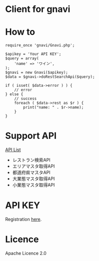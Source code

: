 # Client for gnavi

# How to

    require_once 'gnavi/Gnavi.php';
    
    $apikey = 'Your API KEY';
    $query = array(
        'name' => 'ワイン',
    );
    $gnavi = new Gnavi($apikey);
    $data = $gnavi->doRestSearchApi($query);

    if ( isset( $data->error ) ) {
        // error
    } else {
        // success
        foreach ( $data->rest as $r ) {
            print("name: " . $r->name);
        }
    }

# Support API

[API List](http://api.gnavi.co.jp/api/manual.htm)

- レストラン検索API
- エリアマスタ取得API 
- 都道府県マスタAPI 
- 大業態マスタ取得API
- 小業態マスタ取得API 

# API KEY

Registration [here](http://api.gnavi.co.jp/api/use.htm).

# Licence

Apache Licence 2.0

